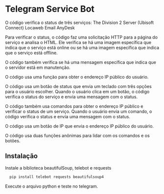 
# Telegram Service Bot

O código verifica o status de três serviços:
The Division 2 Server (Ubisoft Connect)
Locaweb Email
AnyDesk


Para verificar o status, o código faz uma solicitação HTTP para a página do serviço e analisa o HTML. Ele verifica se há uma imagem específica que indica que o serviço está online ou se há uma imagem específica que indica que o serviço está offline.

O código também verifica se há uma mensagem específica que indica que o servidor está em manutenção.

O código usa uma função para obter o endereço IP público do usuário.

O código usa um botão de status que envia um teclado com três opções para o usuário escolher. Quando o usuário clica em um botão, o código verifica o status do serviço e envia uma mensagem com o status.

O código também usa comandos para obter o endereço IP público e verificar o status de um serviço. Quando o usuário envia um comando, o código verifica o status e envia uma mensagem com o status.

O código usa um botão de IP que envia o endereço IP público do usuário.

O código usa duas funções anônimas para lidar com os comandos e os botões.



## Instalação

Instale a biblioteca beautifulSoup, telebot e requests

```bash
  pip install telebot requests beautifulsoup4
```
Execute o arquivo python e teste no telegram.
